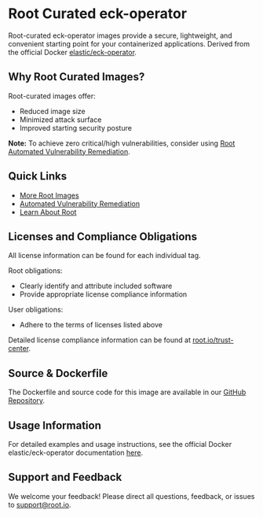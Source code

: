 # Root Curated eck-operator

Root-curated eck-operator images provide a secure, lightweight, and convenient starting point for your containerized applications. Derived from the official Docker [elastic/eck-operator](https://hub.docker.com/r/elastic/eck-operator).

## Why Root Curated Images?
Root-curated images offer:
- Reduced image size
- Minimized attack surface
- Improved starting security posture

**Note:** To achieve zero critical/high vulnerabilities, consider using [Root Automated Vulnerability Remediation](https://app.root.io).

## Quick Links
- [More Root Images](https://images.root.io)
- [Automated Vulnerability Remediation](https://app.root.io)
- [Learn About Root](https://www.root.io)

## Licenses and Compliance Obligations
All license information can be found for each individual tag.

Root obligations:
- Clearly identify and attribute included software
- Provide appropriate license compliance information

User obligations:
- Adhere to the terms of licenses listed above

Detailed license compliance information can be found at [root.io/trust-center](https://root.io/trust-center).

## Source & Dockerfile
The Dockerfile and source code for this image are available in our [GitHub Repository](https://github.com/rootio-avr/public-image-catalog/tree/main/debian/eck-operator/).

## Usage Information
For detailed examples and usage instructions, see the official Docker elastic/eck-operator documentation [here](https://hub.docker.com/r/elastic/eck-operator).

## Support and Feedback
We welcome your feedback! Please direct all questions, feedback, or issues to [support@root.io](mailto:support@root.io).